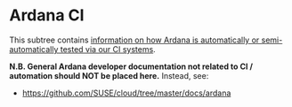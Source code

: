 # Ardana CI

This subtree contains [information on how Ardana is automatically or
semi-automatically tested via our CI systems](testing.md).

**N.B. General Ardana developer documentation not related to CI / automation
should NOT be placed here.**  Instead, see:

- https://github.com/SUSE/cloud/tree/master/docs/ardana
